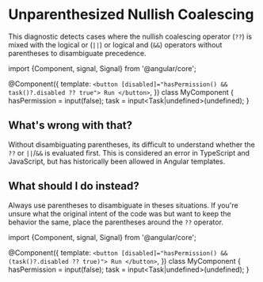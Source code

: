 # Unparenthesized Nullish Coalescing

This diagnostic detects cases where the nullish coalescing operator (`??`) is mixed with the logical
or (`||`) or logical and (`&&`) operators without parentheses to disambiguate precedence.

<docs-code language="typescript">

import {Component, signal, Signal} from '@angular/core';

@Component({
  template: `
    <button [disabled]="hasPermission() && task()?.disabled ?? true">
      Run
    </button>
  `,
})
class MyComponent {
  hasPermission = input(false);
  task = input<Task|undefined>(undefined);
}

</docs-code>

## What's wrong with that?

Without disambiguating parentheses, its difficult to understand whether the `??` or `||`/`&&` is
evaluated first. This is considered an error in TypeScript and JavaScript, but has historically been
allowed in Angular templates.

## What should I do instead?

Always use parentheses to disambiguate in theses situations. If you're unsure what the original
intent of the code was but want to keep the behavior the same, place the parentheses around the `??`
operator.

<docs-code language="typescript">

import {Component, signal, Signal} from '@angular/core';

@Component({
  template: `
    <button [disabled]="hasPermission() && (task()?.disabled ?? true)">
      Run
    </button>
  `,
})
class MyComponent {
  hasPermission = input(false);
  task = input<Task|undefined>(undefined);
}

</docs-code>